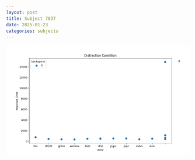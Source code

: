 ```yaml
---
layout: post
title: Subject 7037
date: 2025-01-23
categories: subjects
---
```


![](data/7037/run-6/7037_rt_acc_fuzzy_delay.png)
